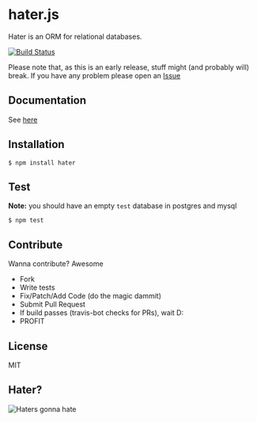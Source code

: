 hater.js
========

Hater is an ORM for relational databases.

[![Build Status](https://secure.travis-ci.org/yawnt/hater.png?branch=master)](http://travis-ci.org/yawnt/hater)

Please note that, as this is an early release, stuff might (and probably will) break. If you have any problem please open an [Issue](https://github.com/yawnt/hater/issues)

## Documentation

See [here](http://yawnt.github.com/hater/documentation.html)

## Installation

```
$ npm install hater
```

## Test

__Note:__ you should have an empty ```test``` database in postgres and mysql

```
$ npm test
```

## Contribute

Wanna contribute? Awesome

- Fork
- Write tests
- Fix/Patch/Add Code (do the magic dammit)
- Submit Pull Request
- If build passes (travis-bot checks for PRs), wait D:
- PROFIT

## License

MIT

## Hater?

![Haters gonna hate](http://i.imgur.com/Wp2ck.jpg)
